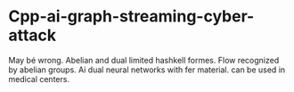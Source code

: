 # Cpp-ai-graph-streaming-cyber-attack
May bé wrong. Abelian and dual limited hashkell formes. Flow recognized by abelian groups. Ai dual neural networks with fer material.
can be used in medical centers.
